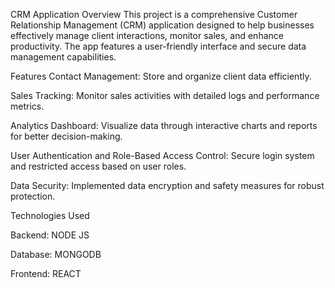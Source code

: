


CRM Application
Overview
This project is a comprehensive Customer Relationship Management (CRM) application designed to help businesses effectively manage client interactions, monitor sales, and enhance productivity. The app features a user-friendly interface and secure data management capabilities.

Features
Contact Management: Store and organize client data efficiently.

Sales Tracking: Monitor sales activities with detailed logs and performance metrics.

Analytics Dashboard: Visualize data through interactive charts and reports for better decision-making.

User Authentication and Role-Based Access Control: Secure login system and restricted access based on user roles.

Data Security: Implemented data encryption and safety measures for robust protection.

Technologies Used

Backend: NODE JS

Database: MONGODB

Frontend: REACT

